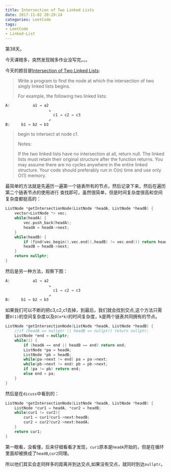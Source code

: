 ```yaml
---
title: Intersection of Two Linked Lists
date: 2017-11-02 20:29:24
categories: LeetCode
tags:
- LeetCode
- Linked-List
---
```


第38天。

今天课贼多，突然发现贼多作业没写完。。。

今天的题目是[Intersection of Two Linked Lists](https://leetcode.com/problems/intersection-of-two-linked-lists/description/):
> Write a program to find the node at which the intersection of two singly linked lists begins.
>
>
> For example, the following two linked lists:

```python
A:          a1 → a2
                   ↘
                     c1 → c2 → c3
                   ↗
B:     b1 → b2 → b3
```

> begin to intersect at node c1.
>
>
> Notes:
>
> If the two linked lists have no intersection at all, return null.
> The linked lists must retain their original structure after the function returns.
> You may assume there are no cycles anywhere in the entire linked structure.
> Your code should preferably run in O(n) time and use only O(1) memory.

最简单的方法就是先遍历一遍第一个链表所有的节点，然后记录下来，然后在遍历第二个链表节点的使用进行 查找即可，虽然很简单，但是时间复杂度很高和空间复杂度都挺高的：

```c++
ListNode *getIntersectionNode(ListNode *headA, ListNode *headB) {
    vector<ListNode *> vec;
    while(headA) {
        vec.push_back(headA);
        headA = headA->next;
    }
    while(headB) {
        if (find(vec.begin(),vec.end(),headB) != vec.end()) return headB;
        headB = headB->next;
    }
    return nullptr;
}
```

然后是另一种方法，观察下图：

```python
A:          a1 → a2
                   ↘
                     c1 → c2 → c3
                   ↗
B:     b1 → b2 → b3
```

如果我们可以不断的把c3,c2,c1去掉，到最后，我们就会找到交点,这个方法只需要`O(1)`的空间复杂度以及`O(n*k)`的时间复杂度，k是两个链表共同拥有的节点。

```c++
ListNode *getIntersectionNode(ListNode *headA, ListNode *headB) {
    //if (headA == nullptr || headB == nullptr) return nullptr;
    ListNode *end = nullptr;
    while(1) {
        if (headA == end || headB == end) return end;
        ListNode *pa = headA;
        ListNode *pb = headB;
        while(pa->next != end) pa = pa->next;
        while(pb->next != end) pb = pb->next;
        if (pa != pb) return end;
        else end = pa;
    }
}
```

然后是在`dicuss`中看到的：

```c++
ListNode *getIntersectionNode(ListNode *headA, ListNode *headB) {
    ListNode *cur1 = headA, *cur2 = headB;
    while(cur1 != cur2){
        cur1 = cur1?cur1->next:headB;
        cur2 = cur2?cur2->next:headA;
    }
    return cur1;
}
```

第一眼看，没看懂，后来仔细看看才发现，`cur1`原本是`headA`开始的，但是在循环里面却被换成了`headB`,`cur2`同理。

所以他们其实会走同样多的距离并到达交点,如果没有交点，就同时到达`nullptr`。
